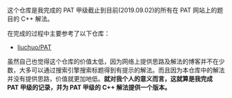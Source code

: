 这个仓库是我完成的 PAT 甲级截止到目前(2019.09.02)的所有在 PAT 网站上的题目的 C++ 解法。

在完成的过程中主要参考了以下仓库：
- [liuchuo/PAT](https://github.com/liuchuo/PAT)

虽然自己也觉得这个仓库的价值太低，因为网络上提供思路及解法的博客并不在少数，大多可以通过搜索引擎搜索标题得到有提示的解法。而且因为本仓库中的解法并没有提供思路，价值就更加地低。**就对我个人的意义而言，这就算是我完成 PAT 甲级的记录，并为 PAT 甲级的 C++ 解法提供一个版本。**

